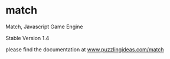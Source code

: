 match
=====

Match, Javascript Game Engine

Stable Version 1.4

please find the documentation at www.puzzlingideas.com/match
